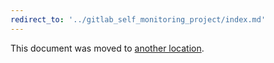 ```yaml
---
redirect_to: '../gitlab_self_monitoring_project/index.md'
---
```


This document was moved to [another location](../gitlab_self_monitoring_project/index.md).

<!-- This redirect file can be deleted February 1, 2021, or later. -->
<!-- Before deletion, see: https://docs.gitlab.com/ee/development/documentation/#move-or-rename-a-page -->
